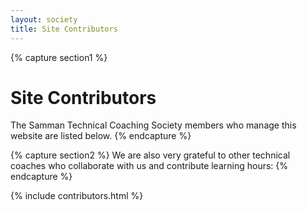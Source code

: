 ```yaml
---
layout: society
title: Site Contributors
---
```

{% capture section1 %}
# Site Contributors

The Samman Technical Coaching Society members who manage this website are listed below.
{% endcapture %}

{% capture section2 %}
We are also very grateful to other technical coaches who collaborate with us and contribute learning hours:
{% endcapture %}

{% include contributors.html %}